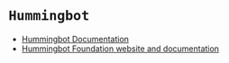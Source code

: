 # `Hummingbot`

- [Hummingbot Documentation](https://docs.hummingbot.org/)
- [Hummingbot Foundation website and documentation](https://github.com/hummingbot/hummingbot-site)